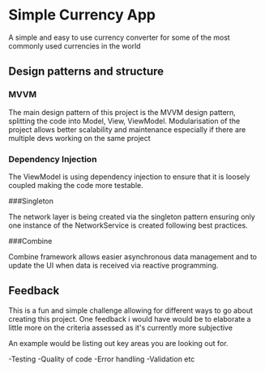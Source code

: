 # Simple Currency App

A simple and easy to use currency converter for some of the most commonly used currencies in the world

## Design patterns and structure

### MVVM

The main design pattern of this project is the MVVM design pattern, splitting the code into Model, View, ViewModel. 
Modularisation of the project allows better scalability and maintenance especially if there are multiple devs working on the same project

### Dependency Injection

The ViewModel is using dependency injection to ensure that it is loosely coupled making the code more testable.

###Singleton 

The network layer is being created via the singleton pattern ensuring only one instance of the NetworkService is created following best practices.

###Combine

Combine framework allows easier asynchronous data management and to update the UI when data is received via reactive programming.

## Feedback

This is a fun and simple challenge allowing for different ways to go about creating this project. One feedback i would have would be to elaborate a little more on the criteria assessed as it's currently more subjective

An example would be listing out key areas you are looking out for.

-Testing
-Quality of code
-Error handling 
-Validation 
etc

